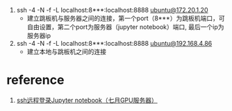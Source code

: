 1. ssh -4 -N -f -L localhost:8***:localhost:8888 ubuntu@172.20.1.20
	* 建立跳板机与服务器之间的连接，第一个port（8***）为跳板机端口，可自由设置，第二个port为服务器（jupyter notebook）端口, 最后一个ip为服务器ip
2. ssh -4 -N -f -L localhost:8***:localhost:8888 ubuntu@192.168.4.86
	* 建立本地与跳板机之间的连接

# reference
1. [ssh远程登录Jupyter notebook（七月GPU服务器）](https://www.cnblogs.com/koliverpool/p/6536637.html)